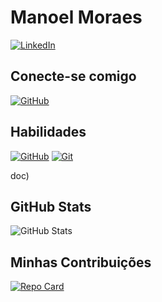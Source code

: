 # Manoel Moraes
[![LinkedIn](https://img.shields.io/badge/Instagram-000?style=for-the-badge&logo=Instagram)](https://www.instagram.com/manoelmoraes_/)

## Conecte-se comigo
[![GitHub](https://img.shields.io/badge/GitHub-ec63a1?style=for-the-badge&logo=github&logoColor=000)](https://github.com/manooeel16) 

## Habilidades
[![GitHub](https://img.shields.io/badge/GitHub-ec63a1?style=for-the-badge&logo=github&logoColor=000)](https://docs.github.com/)
[![Git](https://img.shields.io/badge/Git-ec63a1?style=for-the-badge&logo=git&logoColor=000)](https://git-scm.com/)

doc)
## GitHub Stats 
![GitHub Stats](https://github-readme-stats.vercel.app/api?username=manooeel16&theme=transparent&bg_color=000&border_color=30A3DC&show_icons=true&icon_color=fff&title_color=E94D5F&text_color=FFF&hide_title=true&hide=starts)
## Minhas Contribuições 
[![Repo Card](https://github-readme-stats.vercel.app/api/pin/?username=manooeel16&repo=dio-lab-open-source&bg_color=000&border_color=30A3DC&show_icons=true&icon_color=30A3DC&title_color=E94D5F&text_color=FFF)](https://github.com/manooeel16/dio-lab-open-source)

